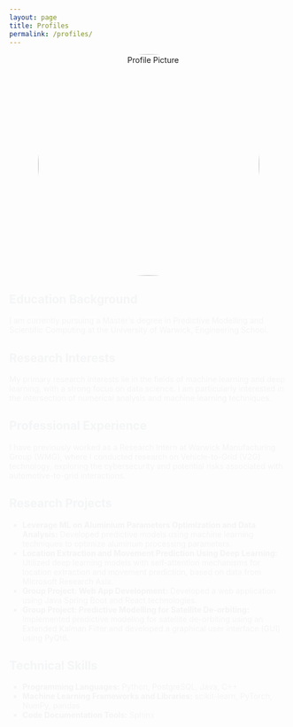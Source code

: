 ```yaml
---
layout: page
title: Profiles
permalink: /profiles/
---
```



<div style="text-align: center;">
    <img id="profile-pic" src="{{ '/images/profile_picture.JPG' | relative_url }}" alt="Profile Picture" style="width: 400px; border-radius: 100%;">
</div>

<h2 class="fade-in" style="color: #2c3e50;">Education Background</h2>
<p class="fade-in">I am currently pursuing a Master's degree in Predictive Modelling and Scientific Computing at the University of Warwick, Engineering School.</p>

<h2 class="fade-in" style="color: #2c3e50;">Research Interests</h2>
<p class="fade-in">My primary research interests lie in the fields of machine learning and deep learning, with a strong focus on data science. I am particularly interested in the intersection of numerical analysis and machine learning techniques.</p>

<h2 class="fade-in" style="color: #2c3e50;">Professional Experience</h2>
<p class="fade-in">I have previously worked as a Research Intern at Warwick Manufacturing Group (WMG), where I conducted research on Vehicle-to-Grid (V2G) technology, exploring the cybersecurity and potential risks associated with automotive-to-grid interactions.</p>

<h2 class="fade-in" style="color: #2c3e50;">Research Projects</h2>
<ul class="fade-in">
    <li><strong>Leverage ML on Aluminium Parameters Optimization and Data Analysis:</strong> Developed predictive models using machine learning techniques to optimize aluminum processing parameters.</li>
    <li><strong>Location Extraction and Movement Prediction Using Deep Learning:</strong> Utilized deep learning models with self-attention mechanisms for location extraction and movement prediction, based on data from Microsoft Research Asia.</li>
    <li><strong>Group Project: Web App Development:</strong> Developed a web application using Java Spring Boot and React technologies.</li>
    <li><strong>Group Project: Predictive Modelling for Satellite De-orbiting:</strong> Implemented predictive modeling for satellite de-orbiting using an Extended Kalman Filter and developed a graphical user interface (GUI) using PyQt6.</li>
</ul>

<h2 class="fade-in" style="color: #2c3e50;">Technical Skills</h2>
<ul class="fade-in">
    <li><strong>Programming Languages:</strong> Python, PostgreSQL, Java, C++</li>
    <li><strong>Machine Learning Frameworks and Libraries:</strong> scikit-learn, PyTorch, NumPy, pandas</li>
    <li><strong>Code Documentation Tools:</strong> Sphinx</li>
</ul>

<!-- CSS -->
<style>
    .fade-in {
        opacity: 0;
        animation: fadeInAnimation 0.6s forwards;
    }

    @keyframes fadeInAnimation {
        to {
            opacity: 1;
        }
    }
</style>

<!-- JavaScript -->
<script>
    document.addEventListener('DOMContentLoaded', function() {
        const elements = document.querySelectorAll('.fade-in');
        elements.forEach((el, index) => {
            el.style.animationDelay = `${index * 0.11}s`;
        });
    });
</script>

